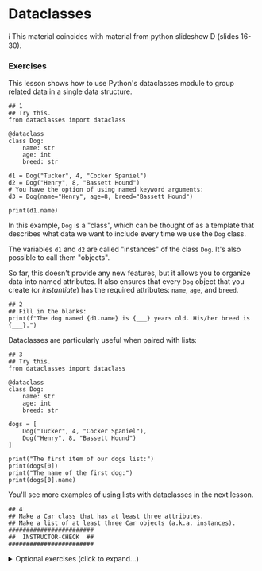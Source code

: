 # Dataclasses

ℹ️ This material coincides with material from python slideshow D (slides 16-30).

### Exercises
This lesson shows how to use Python's dataclasses module to group related data in a single data structure.

```python3
## 1
## Try this.
from dataclasses import dataclass

@dataclass
class Dog:
    name: str
    age: int
    breed: str
   
d1 = Dog("Tucker", 4, "Cocker Spaniel")
d2 = Dog("Henry", 8, "Bassett Hound")
# You have the option of using named keyword arguments:
d3 = Dog(name="Henry", age=8, breed="Bassett Hound")

print(d1.name)
```

In this example, `Dog` is a "class", which can be thought of as a template that describes what data we want to include every time we use the `Dog` class.

The variables `d1` and `d2` are called "instances" of the class `Dog`. It's also possible to call them "objects".

So far, this doesn't provide any new features, but it allows you to organize data into named attributes. It also ensures that every `Dog` object that you create (or _instantiate_) has the required attributes: `name`, `age`, and `breed`.

```python3
## 2
## Fill in the blanks:
print(f"The dog named {d1.name} is {___} years old. His/her breed is {___}.")
```

Dataclasses are particularly useful when paired with lists: 

```python3
## 3
## Try this.
from dataclasses import dataclass

@dataclass
class Dog:
    name: str
    age: int
    breed: str

dogs = [
    Dog("Tucker", 4, "Cocker Spaniel"),
    Dog("Henry", 8, "Bassett Hound")
]

print("The first item of our dogs list:")
print(dogs[0])
print("The name of the first dog:")
print(dogs[0].name)
```

You'll see more examples of using lists with dataclasses in the next lesson.

```python3
## 4
## Make a Car class that has at least three attributes.
## Make a list of at least three Car objects (a.k.a. instances).
########################
##  INSTRUCTOR-CHECK  ##
########################
```

<details>
<summary>Optional exercises (click to expand...)</summary>

#### Using lists of objects

Often, you may work with related sets of data. For example, imagine a list of instructors that includes their names, ages, and years of experience. One way to express this data is a list of objects. In the example below, you'll see that we create a dataclass called `Instructor`, and we create a list of five `Instructor` objects. Each object is an "instance" of the class `Instructor`.

```python3
# 19
from dataclasses import dataclass

@dataclass
class Instructor:
    name: str
    age: int
    yearsExp: int

instructors = [
    Instructor("Maria", 38, 7),
    Instructor("Walton", 47, 22),
    Instructor("Martin", 52, 18),
    Instructor("Joel", 28, 3),
    Instructor("Tate", 67, 5)
]
```

You could use this in a `for` loop like so:

```python3
print("Here is my instructor data:")
for person in instructors:
    print(f"The instructor {person.name} is {person.age} years old and has {person.yearsExp} years of experience.")
```

Let's do some math inside of the loop.

```python3
# 20
# Given the instructors list defined above,
# display how old each person was when he/she started this job.
# For example, Maria started this job 7 years ago, so you would print this:
#    The instructor Maria is 38 years old, and started working at age 31.
#
# Note: for this exercise, you cannot add any attributes to the dataclass.
# In other words, this portion must remain unchanged:
@dataclass
class Instructor:
    name: str
    age: int
    yearsExp: int
# Why? The goal is to have Python compute the
# started-working-age within the `for` loop.
# Ask an instructor if this is unclear.  


# 21
# Copy and modify the previous example. In this version, for each instructor,
# display the following:
#     The instructor Maria has been working for 7 years, and will receive a $70 bonus this year.
# 
# The bonus must be $10 times the number of years of experience (5 years would be $50, etc).
# As in the previous exercise, the dataclass must remain unchanged.


# 22
# Copy and modify the previous example.
# Ask the user for the extra bonus per year of experience. Compute appropriately.
# Example run:
#     What is the bonus per year of experience? 20
#     The instructor Maria has been working for 7 years, 
#     and will receive a $140 bonus this year.
#     The instructor Walton has been working for 22 years,
#     and will receive a $440 bonus this year.
#     ...etc...


# 23
# Copy and modify the previous example.
# After the for loop, display
#    "The total amount of work experience for this team is ___". 
# Must compute the total inside the for loop.
# Hint: the structure will resemble this:
#   totalYearsExp = 0
#   for ??? in ???:
#       totalYearsExp += person.yearsExp
#   print(f"The total amount of work experience for this team is {totalYearsExp}")
```


# Classes using `pydantic` module

This section of the lesson shows how to use an external module to verify and enforce **types** in a class definition.

Prerequisite: 
```sh
## Run this in the terminal:
pip install pydantic
```

```python3
## 5
## Try this.
from pydantic import BaseModel

class Dog(BaseModel):
    name: str
    age: int
    breed: str
   
d1 = Dog(name="Tucker", age=4, breed="Cocker Spaniel")
d2 = Dog(name="Henry", age=8, breed="Bassett Hound")

print(d1.name)
```

The line `class Dog(BaseModel)` means that `Dog` will **inherit** the behavior of `BaseModel`.  
`BaseModel` differs from the `@dataclass` decorator in a few ways:

- It forces us to use keyword arguments when **instantiating** the class.
- It enforces correct types.

```python3
## 6
## Copy and modify the previous exercise to confirm that the `types` are being enforced.
## Change one of the three defined parameters either `str` to `int` or `int` to `str` and run it.
```
This should have given you a useful error something like this:

```sh
Input should be a valid integer, unable to parse string as an integer [type=int_parsing, input_value='Tucker', input_type=str]
```
or this:

```sh
Input should be a valid string [type=string_type, input_value=4, input_type=int]
```

One useful feature of pydantic...

```python3
## 7
## Try this. Do you expect this to run?
d4 = Dog(name="Fred", age="5", breed="Greyhound")

print(d4.age)
print(d4.age + 1)
```

Notice that our string "5" is converted to an integer without ever writing `int()`.  
This is Pydantic's [default behavior](https://docs.pydantic.dev/latest/concepts/models/#data-conversion) — when the data can be converted to the type specified in the class definition, it will be converted silently.

```python3
## 8
## Using pydantic's `BaseModel`, make any class that has at
## least three attributes with various types.
## Make a list of at least three objects.
```

For more information, see the [pydantic docs](https://docs.pydantic.dev/latest/).
</details>
